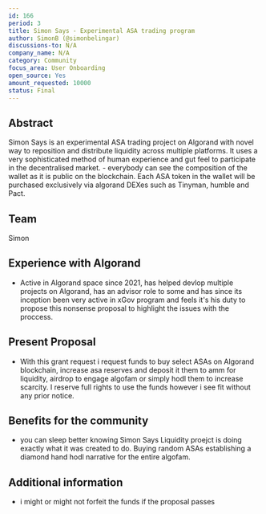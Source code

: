 ```yaml
---
id: 166
period: 3
title: Simon Says - Experimental ASA trading program
author: SimonB (@simonbelingar)
discussions-to: N/A
company_name: N/A
category: Community
focus_area: User Onboarding
open_source: Yes
amount_requested: 10000
status: Final
---
```


## Abstract
Simon Says is an experimental ASA trading project on Algorand with novel way to reposition and distribute liquidity across multiple platforms. It uses a very sophisticated method of human experience and gut feel to participate in the decentralised market. - everybody can see the composition of the wallet as it is public on the blockchain. Each ASA token in the wallet will be purchased exclusively via algorand DEXes such as Tinyman, humble and Pact.

## Team
Simon

## Experience with Algorand
- Active in Algorand space since 2021, has helped devlop multiple projects on Algorand, has an advisor role to some and has since its inception been very active in xGov program and feels it's his duty to propose this nonsense proposal to highlight the issues with the proccess. 

## Present Proposal
- With this grant request i request funds to buy select ASAs on Algorand blockchain, increase asa reserves and deposit it them to amm for liquidity, airdrop to engage algofam or simply hodl them to increase scarcity. I reserve full rights to use the funds however i see fit without any prior notice.

## Benefits for the community

- you can sleep better knowing Simon Says Liquidity proejct is doing exactly what it was created to do. Buying random ASAs establishing a diamond hand hodl narrative for the entire algofam.

## Additional information
- i might or might not forfeit the funds if the proposal passes

